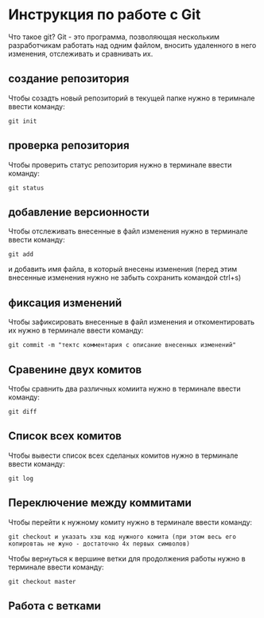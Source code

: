 # Инструкция по работе с Git

Что такое git?
Git - это программа, позволяющая нескольким разработчикам работать над одним файлом, вносить удаленного в него изменения, отслеживать и сравнивать их.

## создание репозитория

Чтобы созадть новый репозиторий в текущей папке нужно в теримнале ввести команду:

    git init

## проверка репозитория

Чтобы проверить статус репозитория нужно в терминале ввести команду:

    git status

## добавление версионности

Чтобы отслеживать внесенные в файл изменения нужно в терминале ввести команду:

    git add 

и добавить имя файла, в который внесены изменения (перед этим внесенные изменения нужно не забыть сохранить командой ctrl+s)

## фиксация изменений

Чтобы зафиксировать внесенные в файл изменения и откоментировать их нужно в терминале ввести команду:

    git commit -m "тектс комментария с описание внесенных изменений"

## Сравенине двух комитов

Чтобы сравнить два различных комиита нужно в терминале ввести команду:

    git diff

## Список всех комитов

Чтобы вывести список всех сделаных комитов нужно в терминале ввести команду:

    git log

## Переключение между коммитами

Чтобы перейти к нужному комиту нужно в терминале ввести команду:

    git checkout и указать хэш код нужного комита (при этом весь его копировтаь не жуно - достаточно 4х первых символов)

Чтобы вернуться к вершине ветки для продолжения работы нужно в терминале ввести команду:

    git checkout master
    
## Работа с ветками